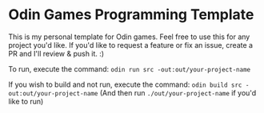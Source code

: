 # Odin Games Programming Template

This is my personal template for Odin games. Feel free to use this for any project you'd like.
If you'd like to request a feature or fix an issue, create a PR and I'll review & push it. :)

To run, execute the command:
`odin run src -out:out/your-project-name`

If you wish to build and not run, execute the command:
`odin build src -out:out/your-project-name`
(And then run `./out/your-project-name` if you'd like to run)
